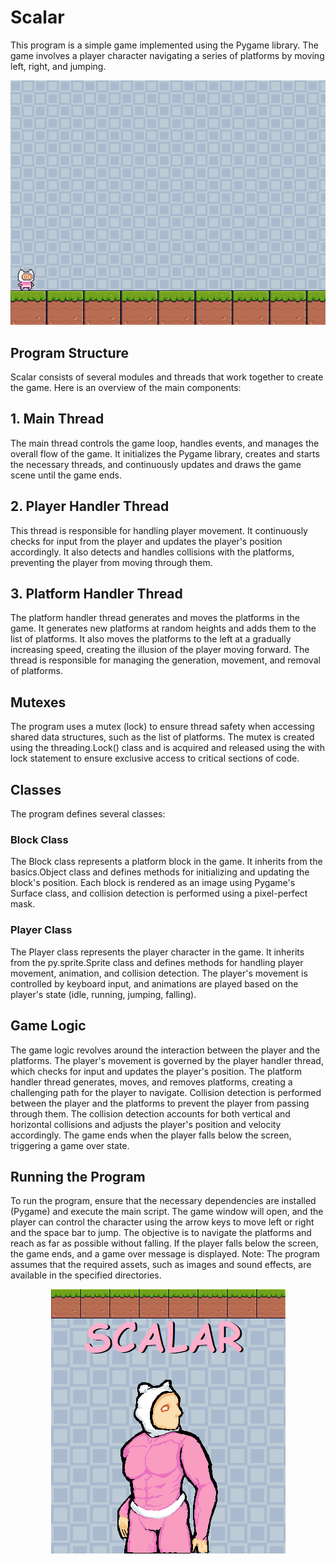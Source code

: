 # Scalar
This program is a simple game implemented using the Pygame library. The game involves a player character navigating a series of platforms by moving left, right, and jumping.

<p align="center">
  <img src="Game screen.png"/>
</p>

## Program Structure
Scalar consists of several modules and threads that work together to create the game. Here is an overview of the main components:
## 1. Main Thread
The main thread controls the game loop, handles events, and manages the overall flow of the game. It initializes the Pygame library, creates and starts the necessary threads, and continuously updates and draws the game scene until the game ends.
## 2. Player Handler Thread
This thread is responsible for handling player movement. It continuously checks for input from the player and updates the player's position accordingly. It also detects and handles collisions with the platforms, preventing the player from moving through them.
## 3. Platform Handler Thread
The platform handler thread generates and moves the platforms in the game. It generates new platforms at random heights and adds them to the list of platforms. It also moves the platforms to the left at a gradually increasing speed, creating the illusion of the player moving forward. The thread is responsible for managing the generation, movement, and removal of platforms.
## Mutexes
The program uses a mutex (lock) to ensure thread safety when accessing shared data structures, such as the list of platforms. The mutex is created using the threading.Lock() class and is acquired and released using the with lock statement to ensure exclusive access to critical sections of code.
## Classes
The program defines several classes:
### Block Class
The Block class represents a platform block in the game. It inherits from the basics.Object class and defines methods for initializing and updating the block's position. Each block is rendered as an image using Pygame's Surface class, and collision detection is performed using a pixel-perfect mask.
### Player Class
The Player class represents the player character in the game. It inherits from the py.sprite.Sprite class and defines methods for handling player movement, animation, and collision detection. The player's movement is controlled by keyboard input, and animations are played based on the player's state (idle, running, jumping, falling).
## Game Logic
The game logic revolves around the interaction between the player and the platforms. The player's movement is governed by the player handler thread, which checks for input and updates the player's position. The platform handler thread generates, moves, and removes platforms, creating a challenging path for the player to navigate.
Collision detection is performed between the player and the platforms to prevent the player from passing through them. The collision detection accounts for both vertical and horizontal collisions and adjusts the player's position and velocity accordingly.
The game ends when the player falls below the screen, triggering a game over state.
## Running the Program
To run the program, ensure that the necessary dependencies are installed (Pygame) and execute the main script. The game window will open, and the player can control the character using the arrow keys to move left or right and the space bar to jump. The objective is to navigate the platforms and reach as far as possible without falling. If the player falls below the screen, the game ends, and a game over message is displayed.
Note: The program assumes that the required assets, such as images and sound effects, are available in the specified directories.

<p align="center">
  <img src='💀💀💀💀💀.png'/>
</p>